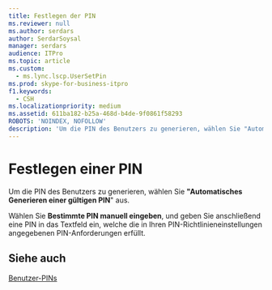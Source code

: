 ```yaml
---
title: Festlegen der PIN
ms.reviewer: null
ms.author: serdars
author: SerdarSoysal
manager: serdars
audience: ITPro
ms.topic: article
ms.custom:
  - ms.lync.lscp.UserSetPin
ms.prod: skype-for-business-itpro
f1.keywords:
  - CSH
ms.localizationpriority: medium
ms.assetid: 611ba182-b25a-468d-b4de-9f0861f58293
ROBOTS: 'NOINDEX, NOFOLLOW'
description: 'Um die PIN des Benutzers zu generieren, wählen Sie "Automatisches Generieren einer gültigen PIN" aus.'
---
```


# <a name="set-pin"></a>Festlegen einer PIN

Um die PIN des Benutzers zu generieren, wählen Sie **"Automatisches Generieren einer gültigen PIN**" aus.

Wählen Sie **Bestimmte PIN manuell eingeben**, und geben Sie anschließend eine PIN in das Textfeld ein, welche die in Ihren PIN-Richtlinieneinstellungen angegebenen PIN-Anforderungen erfüllt.



## <a name="see-also"></a>Siehe auch

[Benutzer-PINs](/previous-versions/office/lync-server-2013/lync-server-2013-managing-user-pins)